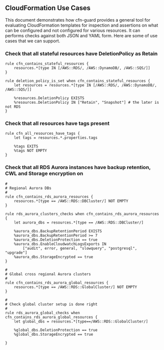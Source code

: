 ## CloudFormation Use Cases

This document demonstrates how cfn-guard provides a general tool for evaluating CloudFormation templates for inspection 
and assertions on what can be configured and not configured for various resources. It can performs checks against both 
JSON and YAML form. Here are some of use cases that we can support. 

### Check that all stateful resources have DeletionPolicy as Retain

```
rule cfn_contains_stateful_resources {
    resources.*[type IN [/AWS::RDS/, /AWS::DynamoDB/, /AWS::SQS/]]
}

rule deletion_policy_is_set when cfn_contains_stateful_resources {
    let resources = resources.*[type IN [/AWS::RDS/, /AWS::DynamoDB/, /AWS::SQS/]]

    %resources.DeletionPolicy EXISTS 
    %resources.DeletionPolicy IN ["Retain", "Snapshot"] # the later is not RDS
}
```

### Check that all resources have tags present

```
rule cfn_all_resources_have_tags {
    let tags = resources.*.properties.tags

    %tags EXITS 
    %tags NOT EMPTY
}
``` 

### Check that all RDS Aurora instances have backup retention, CWL and Storage encryption on 

```
#
# Regional Aurora DBs
# 
rule cfn_contains_rds_aurora_resources {
    resources.*[type == /AWS::RDS::DBCluster/] NOT EMPTY
}

rule rds_aurora_clusters_checks when cfn_contains_rds_aurora_resources {
    let aurora_dbs = resources.*[type == /AWS::RDS::DBCluster/]
    
    %aurora_dbs.BackupRetentionPeriod EXISTS
    %aurora_dbs.BackupRetentionPeriod >= 7
    %aurora_dbs.DeletionProtection == true
    %aurora_dbs.EnableCloudwatchLogsExports IN 
        ["audit", error, general, "slowquery", "postgresql", "upgrade"]
    %aurora_dbs.StorageEncrypted == true
}

#
# Global cross regional Aurora clusters
#
rule cfn_contains_rds_aurora_global_resources {
    resources.*[type == /AWS::RDS::GlobalCluster/] NOT EMPTY
}

#
# Check global cluster setup is done right
#
rule rds_aurora_global_checks when cfn_contains_rds_aurora_global_resources {
    let global_dbs = resources.*[type==/AWS::RDS::GlobalCluster/]

    %global_dbs.DeletionProtection == true
    %global_dbs.StorageEncrypted == true
    
}

```
 